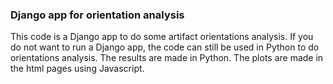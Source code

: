 ### Django app for orientation analysis
This code is a Django app to do some artifact orientations analysis.  If you do not want to run a Django app, the code can still be used in Python to do orientations analysis.  The results are made in Python.  The plots are made in the html pages using Javascript.